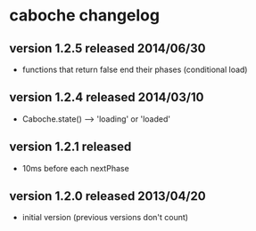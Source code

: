 
# caboche changelog


## version 1.2.5    released 2014/06/30

- functions that return false end their phases (conditional load)


## version 1.2.4    released 2014/03/10

- Caboche.state() --> 'loading' or 'loaded'


## version 1.2.1    released

- 10ms before each nextPhase


## version 1.2.0    released 2013/04/20

- initial version (previous versions don't count)

